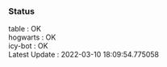 ### Status


table : OK  
hogwarts : OK  
icy-bot : OK  
Latest Update : 2022-03-10 18:09:54.775058
